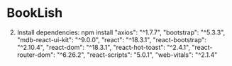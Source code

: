 
# BookLish

2.	Install dependencies:
npm install
"axios": "^1.7.7",
"bootstrap": "^5.3.3",
"mdb-react-ui-kit": "^9.0.0",
"react": "^18.3.1",
"react-bootstrap": "^2.10.4",
"react-dom": "^18.3.1",
"react-hot-toast": "^2.4.1",
"react-router-dom": "^6.26.2",
"react-scripts": "5.0.1",
"web-vitals": "^2.1.4"